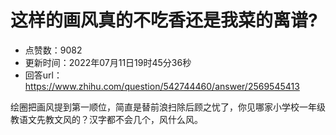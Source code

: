 # 这样的画风真的不吃香还是我菜的离谱?
- 点赞数：9082
- 更新时间：2022年07月11日19时45分36秒
- 回答url：https://www.zhihu.com/question/542744460/answer/2569545413
<body>
 <p data-pid="q0TLoqOV">绘圈把画风提到第一顺位，简直是替前浪扫除后顾之忧了，你见哪家小学校一年级教语文先教文风的？汉字都不会几个，风什么风。</p>
</body>